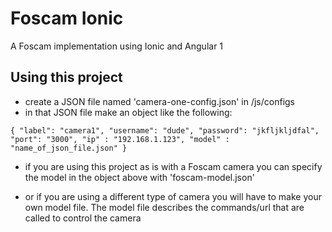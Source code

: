 Foscam Ionic
=====================

A Foscam implementation using Ionic and Angular 1

## Using this project

- create a JSON file named 'camera-one-config.json' in /js/configs
- in that JSON file make an object like the following:
```
{ "label": "camera1", "username": "dude", "password": "jkfljkljdfal", "port": "3000", "ip" : "192.168.1.123", "model" : "name_of_json_file.json" }
```
- if you are using this project as is with a Foscam camera you can specify the model in the object above with 'foscam-model.json'

- or if you are using a different type of camera you will have to make your own model file.  The model
file describes the commands/url that are called to control the camera